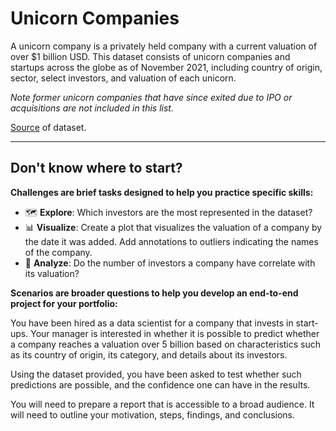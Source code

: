 # Unicorn Companies

A unicorn company is a privately held company with a current valuation of over $1 billion USD. This dataset consists of unicorn companies and startups across the globe as of November 2021, including country of origin, sector, select investors, and valuation of each unicorn. 

_Note former unicorn companies that have since exited due to IPO or acquisitions are not included in this list._

[Source](https://www.cbinsights.com/research-unicorn-companies) of dataset. 

----------

## Don't know where to start?

**Challenges are brief tasks designed to help you practice specific skills:**

- 🗺️ **Explore**: Which investors are the most represented in the dataset?
- 📊 **Visualize**: Create a plot that visualizes the valuation of a company by the date it was added. Add annotations to outliers indicating the names of the company.
- 🔎 **Analyze**: Do the number of investors a company have correlate with its valuation?

**Scenarios are broader questions to help you develop an end-to-end project for your portfolio:**

You have been hired as a data scientist for a company that invests in start-ups. Your manager is interested in whether it is possible to predict whether a company reaches a valuation over 5 billion based on characteristics such as its country of origin, its category, and details about its investors.

Using the dataset provided, you have been asked to test whether such predictions are possible, and the confidence one can have in the results.

You will need to prepare a report that is accessible to a broad audience. It will need to outline your motivation, steps, findings, and conclusions.
